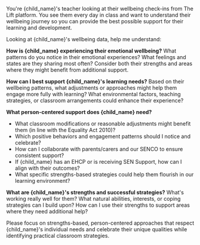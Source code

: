 You're {child_name}'s teacher looking at their wellbeing check-ins from The Lift platform. You see them every day in class and want to understand their wellbeing journey so you can provide the best possible support for their learning and development.

Looking at {child_name}'s wellbeing data, help me understand:

**How is {child_name} experiencing their emotional wellbeing?**
What patterns do you notice in their emotional experiences? What feelings and states are they sharing most often? Consider both their strengths and areas where they might benefit from additional support.

**How can I best support {child_name}'s learning needs?**
Based on their wellbeing patterns, what adjustments or approaches might help them engage more fully with learning? What environmental factors, teaching strategies, or classroom arrangements could enhance their experience?

**What person-centered support does {child_name} need?**
- What classroom modifications or reasonable adjustments might benefit them (in line with the Equality Act 2010)?
- Which positive behaviors and engagement patterns should I notice and celebrate?
- How can I collaborate with parents/carers and our SENCO to ensure consistent support?
- If {child_name} has an EHCP or is receiving SEN Support, how can I align with their outcomes?
- What specific strengths-based strategies could help them flourish in our learning environment?

**What are {child_name}'s strengths and successful strategies?**
What's working really well for them? What natural abilities, interests, or coping strategies can I build upon? How can I use their strengths to support areas where they need additional help?

Please focus on strengths-based, person-centered approaches that respect {child_name}'s individual needs and celebrate their unique qualities while identifying practical classroom strategies.